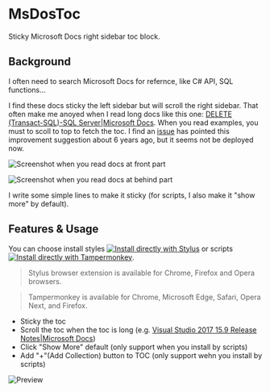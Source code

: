 # MsDosToc

Sticky Microsoft Docs right sidebar toc block. 

## Background

I often need to search Microsoft Docs for refernce, like C# API, SQL functions... 

I find these docs sticky the left sidebar but will scroll the right sidebar. That often make me anoyed when I read long docs like this one: [DELETE (Transact-SQL)-SQL Server|Microsoft Docs](https://docs.microsoft.com/en-us/sql/t-sql/statements/delete-transact-sql?redirectedfrom=MSDN&view=sql-server-ver15). When you read examples, you must to scoll to top to fetch the toc. I find an [issue](https://github.com/dotnet/docs/issues/1008) has pointed this improvement suggestion about 6 years ago, but it seems not be deployed now. 

![Screenshot when you read docs at front part](https://user-images.githubusercontent.com/29678177/168422628-25b36128-16bf-45f8-a41a-98e7cc791adc.png)

![Screenshot when you read docs at behind part](https://user-images.githubusercontent.com/29678177/168422685-adf72a12-768b-4bcd-ad7f-06094c9e8add.png)

I write some simple lines to make it sticky (for scripts, I also make it "show more" by default).

## Features & Usage

You can choose install styles [![Install directly with Stylus](https://img.shields.io/badge/Install%20directly%20with-Stylus-00adad.svg)](https://raw.githubusercontent.com/fish-404/UserScriptsStyles/main/MsDocToc/Styles/StylesMsDocToc.user.css)  or scripts [![Install directly with Tampermonkey](https://img.shields.io/badge/Install%20directly%20with-Tampermonkey-blue)](https://raw.githubusercontent.com/fish-404/UserScriptsStyles/main/MsDocToc/Scripts/ScriptsForMsDocToc.user.js).

> Stylus browser extension is available for Chrome, Firefox and Opera browsers.

> Tampermonkey is available for Chrome, Microsoft Edge, Safari, Opera Next, and Firefox. 

* Sticky the toc
* Scroll the toc when the toc is long (e.g. [Visual Studio 2017 15.9 Release Notes|Microsoft Docs](https://docs.microsoft.com/en-us/visualstudio/releasenotes/vs2017-relnotes))
* Click "Show More" default (only support when you install by scripts)
* Add "+"(Add Collection) button to TOC (only support wehn you install by scripts)

![Preview](https://user-images.githubusercontent.com/29678177/168439125-4de6be44-afb6-47ce-b6a4-ac6e12983bfa.png)
